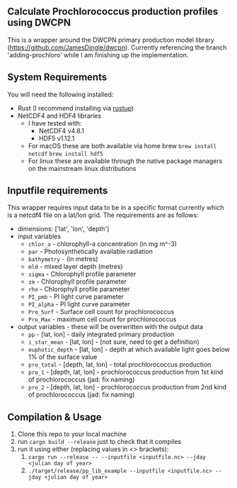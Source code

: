 ## Calculate Prochlorococcus production profiles using DWCPN

This is a wrapper around the DWCPN primary production model library (https://github.com/JamesDingle/dwcpn). Currently referencing the branch 'adding-prochloro' while I am finishing up the implementation.

## System Requirements

You will need the following installed:
- Rust (I recommend installing via [rustup](https://rustup.rs))
- NetCDF4 and HDF4 libraries
  - I have tested with:
    - NetCDF4 v4.8.1
    - HDF5 v1.12.1
  - For macOS these are both available via home brew `brew install netcdf` `brew install hdf5`
  - For linux these are available through the native package managers on the mainstream linux distributions

## Inputfile requirements
This wrapper requires input data to be in a specific format currently which is a netcdf4 file on a lat/lon grid. The requirements are as follows:
- dimensions: ['lat', 'lon', 'depth']
- input variables
  - `chlor_a` - chlorophyll-a concentration (in mg m^-3)
  - `par` - Photosynthetically available radiation
  - `bathymetry` - (in metres)
  - `mld` - mixed layer depth (metres)
  - `sigma` - Chlorophyll profile parameter
  - `zm` - Chlorophyll profile parameter
  - `rho` - Chlorophyll profile parameter
  - `PI_pmb` - PI light curve parameter
  - `PI_alpha` - PI light curve parameter
  - `Pro_Surf` - Surface cell count for prochlorococcus
  - `Pro_Max` - maximum cell count for prochlorococcus
- output variables - these will be overwritten with the output data
  - `pp` - [lat, lon] - daily integrated primary production
  - `i_star_mean` - [lat, lon] - (not sure, need to get a definition)
  - `euphotic_depth` - [lat, lon] - depth at which available light goes below 1% of the surface value
  - `pro_total` - [depth, lat, lon] - total prochlorococcus production
  - `pro_1` - [depth, lat, lon] - prochlorococcus production from 1st kind of prochlorococcus (jad: fix naming)
  - `pro_2` - [depth, lat, lon] - prochlorococcus production from 2nd kind of prochlorococcus (jad: fix naming)

    
## Compilation & Usage

1. Clone this repo to your local machine 
2. run `cargo build --release` just to check that it compiles
3. run it using either (replacing values in <> brackets):
   1. `cargo run --release -- --inputfile <inputfile.nc> --jday <julian day of year>`
   2. `./target/release/pp_lib_example --inputfile <inputfile.nc> --jday <julian day of year>`